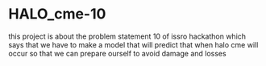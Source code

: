 # HALO_cme-10
this project is about the problem statement 10 of issro hackathon which says that we have to make a model that will predict that when halo cme will occur so that we can prepare ourself to avoid damage and losses
